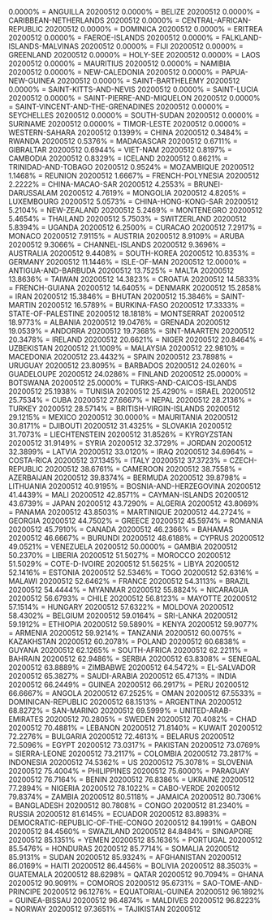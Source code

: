 0.0000% = ANGUILLA 20200512 
0.0000% = BELIZE 20200512 
0.0000% = CARIBBEAN-NETHERLANDS 20200512 
0.0000% = CENTRAL-AFRICAN-REPUBLIC 20200512 
0.0000% = DOMINICA 20200512 
0.0000% = ERITREA 20200512 
0.0000% = FAEROE-ISLANDS 20200512 
0.0000% = FALKLAND-ISLANDS-MALVINAS 20200512 
0.0000% = FIJI 20200512 
0.0000% = GREENLAND 20200512 
0.0000% = HOLY-SEE 20200512 
0.0000% = LAOS 20200512 
0.0000% = MAURITIUS 20200512 
0.0000% = NAMIBIA 20200512 
0.0000% = NEW-CALEDONIA 20200512 
0.0000% = PAPUA-NEW-GUINEA 20200512 
0.0000% = SAINT-BARTHELEMY 20200512 
0.0000% = SAINT-KITTS-AND-NEVIS 20200512 
0.0000% = SAINT-LUCIA 20200512 
0.0000% = SAINT-PIERRE-AND-MIQUELON 20200512 
0.0000% = SAINT-VINCENT-AND-THE-GRENADINES 20200512 
0.0000% = SEYCHELLES 20200512 
0.0000% = SOUTH-SUDAN 20200512 
0.0000% = SURINAME 20200512 
0.0000% = TIMOR-LESTE 20200512 
0.0000% = WESTERN-SAHARA 20200512 
0.1399% = CHINA 20200512 
0.3484% = RWANDA 20200512 
0.5376% = MADAGASCAR 20200512 
0.6711% = GIBRALTAR 20200512 
0.6944% = VIET-NAM 20200512 
0.8197% = CAMBODIA 20200512 
0.8329% = ICELAND 20200512 
0.8621% = TRINIDAD-AND-TOBAGO 20200512 
0.9524% = MOZAMBIQUE 20200512 
1.1468% = REUNION 20200512 
1.6667% = FRENCH-POLYNESIA 20200512 
2.2222% = CHINA-MACAO-SAR 20200512 
4.2553% = BRUNEI-DARUSSALAM 20200512 
4.7619% = MONGOLIA 20200512 
4.8205% = LUXEMBOURG 20200512 
5.0573% = CHINA-HONG-KONG-SAR 20200512 
5.2104% = NEW-ZEALAND 20200512 
5.2469% = MONTENEGRO 20200512 
5.4654% = THAILAND 20200512 
5.7503% = SWITZERLAND 20200512 
5.8394% = UGANDA 20200512 
6.2500% = CURACAO 20200512 
7.2917% = MONACO 20200512 
7.9115% = AUSTRIA 20200512 
8.9109% = ARUBA 20200512 
9.3066% = CHANNEL-ISLANDS 20200512 
9.3696% = AUSTRALIA 20200512 
9.4408% = SOUTH-KOREA 20200512 
10.8353% = GERMANY 20200512 
11.1446% = ISLE-OF-MAN 20200512 
12.0000% = ANTIGUA-AND-BARBUDA 20200512 
13.7525% = MALTA 20200512 
13.8636% = TAIWAN 20200512 
14.3823% = CROATIA 20200512 
14.5833% = FRENCH-GUIANA 20200512 
14.6405% = DENMARK 20200512 
15.2858% = IRAN 20200512 
15.3846% = BHUTAN 20200512 
15.3846% = SAINT-MARTIN 20200512 
16.5789% = BURKINA-FASO 20200512 
17.3333% = STATE-OF-PALESTINE 20200512 
18.1818% = MONTSERRAT 20200512 
18.9773% = ALBANIA 20200512 
19.0476% = GRENADA 20200512 
19.0539% = ANDORRA 20200512 
19.7368% = SINT-MAARTEN 20200512 
20.3478% = IRELAND 20200512 
20.6621% = NIGER 20200512 
20.8464% = UZBEKISTAN 20200512 
21.1009% = MALAYSIA 20200512 
22.9810% = MACEDONIA 20200512 
23.4432% = SPAIN 20200512 
23.7898% = URUGUAY 20200512 
23.8095% = BARBADOS 20200512 
24.0260% = GUADELOUPE 20200512 
24.0286% = FINLAND 20200512 
25.0000% = BOTSWANA 20200512 
25.0000% = TURKS-AND-CAICOS-ISLANDS 20200512 
25.1938% = TUNISIA 20200512 
25.4290% = ISRAEL 20200512 
25.7534% = CUBA 20200512 
27.6667% = NEPAL 20200512 
28.2136% = TURKEY 20200512 
28.5714% = BRITISH-VIRGIN-ISLANDS 20200512 
29.1215% = MEXICO 20200512 
30.0000% = MAURITANIA 20200512 
30.8171% = DJIBOUTI 20200512 
31.4325% = SLOVAKIA 20200512 
31.7073% = LIECHTENSTEIN 20200512 
31.8526% = KYRGYZSTAN 20200512 
31.9149% = SYRIA 20200512 
32.3729% = JORDAN 20200512 
32.3899% = LATVIA 20200512 
33.0120% = IRAQ 20200512 
34.6964% = COSTA-RICA 20200512 
37.1345% = ITALY 20200512 
37.3723% = CZECH-REPUBLIC 20200512 
38.6761% = CAMEROON 20200512 
38.7558% = AZERBAIJAN 20200512 
39.8374% = BERMUDA 20200512 
39.8798% = LITHUANIA 20200512 
40.9195% = BOSNIA-AND-HERZEGOVINA 20200512 
41.4439% = MALI 20200512 
42.8571% = CAYMAN-ISLANDS 20200512 
43.6739% = JAPAN 20200512 
43.7290% = ALGERIA 20200512 
43.8069% = PANAMA 20200512 
43.8503% = MARTINIQUE 20200512 
44.2724% = GEORGIA 20200512 
44.7502% = GREECE 20200512 
45.5974% = ROMANIA 20200512 
45.7910% = CANADA 20200512 
46.2366% = BAHAMAS 20200512 
46.6667% = BURUNDI 20200512 
48.6188% = CYPRUS 20200512 
49.0521% = VENEZUELA 20200512 
50.0000% = GAMBIA 20200512 
50.2370% = LIBERIA 20200512 
51.5027% = MOROCCO 20200512 
51.5029% = COTE-D-IVOIRE 20200512 
51.5625% = LIBYA 20200512 
52.1416% = ESTONIA 20200512 
52.5346% = TOGO 20200512 
52.6316% = MALAWI 20200512 
52.6462% = FRANCE 20200512 
54.3113% = BRAZIL 20200512 
54.4444% = MYANMAR 20200512 
55.8824% = NICARAGUA 20200512 
56.6793% = CHILE 20200512 
56.8123% = MAYOTTE 20200512 
57.1514% = HUNGARY 20200512 
57.6322% = MOLDOVA 20200512 
58.4302% = BELGIUM 20200512 
59.0164% = SRI-LANKA 20200512 
59.1912% = ETHIOPIA 20200512 
59.5890% = KENYA 20200512 
59.9077% = ARMENIA 20200512 
59.9214% = TANZANIA 20200512 
60.0075% = KAZAKHSTAN 20200512 
60.2078% = POLAND 20200512 
60.6838% = GUYANA 20200512 
62.1265% = SOUTH-AFRICA 20200512 
62.2211% = BAHRAIN 20200512 
62.9486% = SERBIA 20200512 
63.8308% = SENEGAL 20200512 
63.8889% = ZIMBABWE 20200512 
64.5472% = EL-SALVADOR 20200512 
65.3827% = SAUDI-ARABIA 20200512 
65.4713% = INDIA 20200512 
66.2449% = GUINEA 20200512 
66.2917% = PERU 20200512 
66.6667% = ANGOLA 20200512 
67.2525% = OMAN 20200512 
67.5533% = DOMINICAN-REPUBLIC 20200512 
68.1513% = ARGENTINA 20200512 
68.8272% = SAN-MARINO 20200512 
69.5999% = UNITED-ARAB-EMIRATES 20200512 
70.2805% = SWEDEN 20200512 
70.4082% = CHAD 20200512 
70.4881% = LEBANON 20200512 
71.8140% = KUWAIT 20200512 
72.2276% = BULGARIA 20200512 
72.4613% = BELARUS 20200512 
72.5096% = EGYPT 20200512 
73.0317% = PAKISTAN 20200512 
73.0769% = SIERRA-LEONE 20200512 
73.2117% = COLOMBIA 20200512 
73.2817% = INDONESIA 20200512 
74.5362% = US 20200512 
75.3078% = SLOVENIA 20200512 
75.4004% = PHILIPPINES 20200512 
75.6000% = PARAGUAY 20200512 
76.7164% = BENIN 20200512 
76.8386% = UKRAINE 20200512 
77.2894% = NIGERIA 20200512 
78.1022% = CABO-VERDE 20200512 
79.8374% = ZAMBIA 20200512 
80.5118% = JAMAICA 20200512 
80.7306% = BANGLADESH 20200512 
80.7808% = CONGO 20200512 
81.2340% = RUSSIA 20200512 
81.6145% = ECUADOR 20200512 
83.8983% = DEMOCRATIC-REPUBLIC-OF-THE-CONGO 20200512 
84.1991% = GABON 20200512 
84.4560% = SWAZILAND 20200512 
84.8484% = SINGAPORE 20200512 
85.1351% = YEMEN 20200512 
85.1636% = PORTUGAL 20200512 
85.5476% = HONDURAS 20200512 
85.7714% = SOMALIA 20200512 
85.9131% = SUDAN 20200512 
85.9324% = AFGHANISTAN 20200512 
86.0169% = HAITI 20200512 
86.4456% = BOLIVIA 20200512 
88.3503% = GUATEMALA 20200512 
88.6298% = QATAR 20200512 
90.7094% = GHANA 20200512 
90.9091% = COMOROS 20200512 
95.6731% = SAO-TOME-AND-PRINCIPE 20200512 
96.1276% = EQUATORIAL-GUINEA 20200512 
96.1892% = GUINEA-BISSAU 20200512 
96.4874% = MALDIVES 20200512 
96.8223% = NORWAY 20200512 
97.3651% = TAJIKISTAN 20200512 
